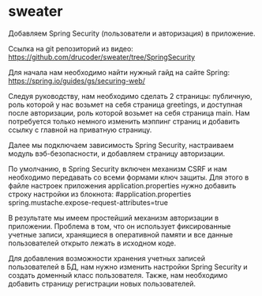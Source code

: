 # sweater

Добавляем Spring Security (пользователи и авторизация) в приложение.

Ссылка на git репозиторий из видео:
https://github.com/drucoder/sweater/tree/SpringSecurity

Для начала нам необходимо найти нужный гайд на сайте Spring:
https://spring.io/guides/gs/securing-web/

Следуя руководству, нам необходимо сделать 2 страницы: публичную, роль которой у нас возьмет на себя страница greetings, и доступная после авторизации, роль которой возьмет на себя страница main. Нам потребуется только немного изменить мэппинг страниц и добавить ссылку с главной на приватную страницу.

Далее мы подключаем зависимость Spring Security, настраиваем модуль вэб-безопасности, и добавляем страницу авторизации.

По умолчанию, в Spring Security включен механизм CSRF и нам необходимо передавать со всеми формами ключ защиты. Для этого в файле настроек приложения application.properties нужно добавить строку настройки из блокнота:
#application.properties
spring.mustache.expose-request-attributes=true

В результате мы имеем простейший механизм авторизации в приложении. Проблема в том, что он использует фиксированные учетные записи, хранящиеся в оперативной памяти и все данные пользователей открыто лежать в исходном коде.

Для добавления возможности хранения учетных записей пользователей в БД, нам нужно изменить настройки Spring Security и создать доменный класс пользователя. Также, нам необходимо добавить страницу регистрации новых пользователей.

